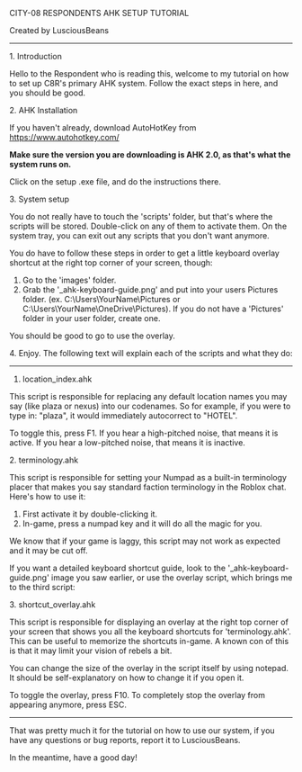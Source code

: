 CITY-08 RESPONDENTS AHK SETUP TUTORIAL

Created by LusciousBeans

--------------------------------------



1\. Introduction

Hello to the Respondent who is reading this, welcome to my tutorial on how to set up C8R's primary AHK system. Follow the exact steps in here, and you should be good.



2\. AHK Installation

If you haven't already, download AutoHotKey from https://www.autohotkey.com/

**Make sure the version you are downloading is AHK 2.0, as that's what the system runs on.**

Click on the setup .exe file, and do the instructions there.



3\. System setup

You do not really have to touch the 'scripts' folder, but that's where the scripts will be stored. Double-click on any of them to activate them. On the system tray, you can exit out any scripts that you don't want anymore.



You do have to follow these steps in order to get a little keyboard overlay shortcut at the right top corner of your screen, though:

1. Go to the 'images' folder.
2. Grab the '\_ahk-keyboard-guide.png' and put into your users Pictures folder. (ex. C:\\Users\\YourName\\Pictures or C:\\Users\\YourName\\OneDrive\\Pictures). If you do not have a 'Pictures' folder in your user folder, create one.



You should be good to go to use the overlay.



4\. Enjoy. The following text will explain each of the scripts and what they do:

--------------------------------------------------------------------------------------------------

1. location\_index.ahk

This script is responsible for replacing any default location names you may say (like plaza or nexus) into our codenames. So for example, if you were to type in: "plaza", it would immediately autocorrect to "HOTEL".



To toggle this, press F1. If you hear a high-pitched noise, that means it is active. If you hear a low-pitched noise, that means it is inactive.



2\. terminology.ahk

This script is responsible for setting your Numpad as a built-in terminology placer that makes you say standard faction terminology in the Roblox chat. Here's how to use it:



1. First activate it by double-clicking it.
2. In-game, press a numpad key and it will do all the magic for you.



We know that if your game is laggy, this script may not work as expected and it may be cut off.



If you want a detailed keyboard shortcut guide, look to the '\_ahk-keyboard-guide.png' image you saw earlier, or use the overlay script, which brings me to the third script:



3\. shortcut\_overlay.ahk

This script is responsible for displaying an overlay at the right top corner of your screen that shows you all the keyboard shortcuts for 'terminology.ahk'. This can be useful to memorize the shortcuts in-game. A known con of this is that it may limit your vision of rebels a bit.



You can change the size of the overlay in the script itself by using notepad. It should be self-explanatory on how to change it if you open it.

To toggle the overlay, press F10.
To completely stop the overlay from appearing anymore, press ESC.

---



That was pretty much it for the tutorial on how to use our system, if you have any questions or bug reports, report it to LusciousBeans.



In the meantime, have a good day!

